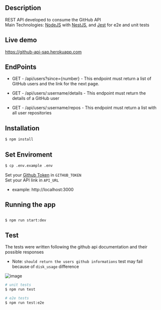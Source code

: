 ## Description

REST API developed to consume the GitHub API <br>
Main Technologies: [NodeJS](https://nodejs.dev) with [NestJS](https://nestjs.com), and [Jest](https://jestjs.io) for e2e and unit tests

## Live demo

https://github-api-sap.herokuapp.com

## EndPoints

- GET - /api/users?since={number} - This endpoint must return a list of GitHub users and the link for the next page.

- GET - /api/users/:username/details - This endpoint must return the details of a GitHub user

- GET - /api/users/:username/repos - This endpoint must return a list with all user repositories

## Installation

```bash
$ npm install
```
## Set Enviroment

```bash
$ cp .env.example .env
```
Set your [Github Token](https://github.com/settings/tokens) in `GITHUB_TOKEN` <br>
Set your API link in `API_URL`
- example: http://localhost:3000

## Running the app

```bash

$ npm run start:dev

```

## Test

The tests were written following the github api documentation and their possible responses

* Note: `should return the users github informations` test may fail because of `disk_usage` difference

![image](https://user-images.githubusercontent.com/37910437/178146234-bb37bd12-bc43-473f-9b44-1bbc3a7e30a5.png)


```bash
# unit tests
$ npm run test

# e2e tests
$ npm run test:e2e
```

